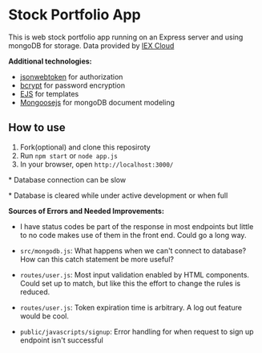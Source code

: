Stock Portfolio App
===
This is web stock portfolio app running on an Express server and using mongoDB for storage. Data provided by [IEX Cloud](https://iexcloud.io/docs/api/)

**Additional technologies:**
- [jsonwebtoken](https://www.npmjs.com/package/jsonwebtoken) for authorization
- [bcrypt](https://www.npmjs.com/package/bcrypt) for password encryption
- [EJS](https://www.npmjs.com/package/ejs) for templates
- [Mongoosejs](https://mongoosejs.com/) for mongoDB document modeling

How to use
---
1. Fork(optional) and clone this reposiroty
2. Run `npm start` or `node app.js`
3. In your browser, open `http://localhost:3000/`

\* Database connection can be slow

\* Database is cleared while under active development or when full

**Sources of Errors and Needed Improvements:**
+ I have status codes be part of the response in most endpoints but little to no code makes use of them in the front end. Could go a long way.

+ `src/mongodb.js`: What happens when we can't connect to database? How can this catch statement be more useful?

+ `routes/user.js`: Most input validation enabled by HTML components. Could set up to match, but like this the effort to change the rules is reduced.

+ `routes/user.js`: Token expiration time is arbitrary. A log out feature would be cool.

+ `public/javascripts/signup`: Error handling for when request to sign up endpoint isn't successful
